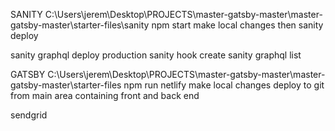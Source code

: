 SANITY
C:\Users\jerem\Desktop\PROJECTS\master-gatsby-master\master-gatsby-master\starter-files\sanity
npm start
make local changes then
sanity deploy

sanity graphql deploy production
sanity hook create
sanity graphql list


GATSBY
C:\Users\jerem\Desktop\PROJECTS\master-gatsby-master\master-gatsby-master\starter-files
npm run netlify
make local changes
deploy to git from main area containing front and back end

sendgrid